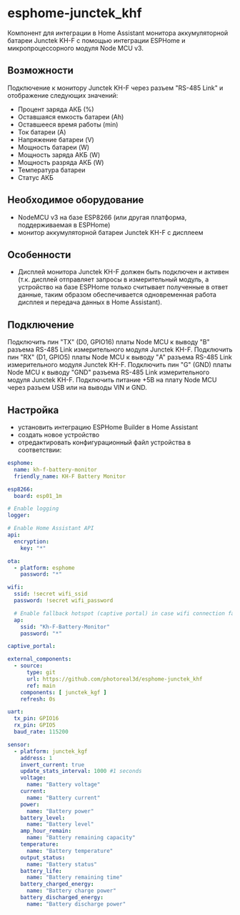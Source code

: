 # esphome-junctek_khf
Компонент для интеграции в Home Assistant монитора аккумуляторной батареи Junctek KH-F с помощью интеграции ESPHome и микропроцессорного модуля Node MCU v3.

## Возможности
Подключение к монитору Junctek KH-F через разъем "RS-485 Link" и отображение следующих значений:

* Процент заряда АКБ (%)
* Оставшаяся емкость батареи (Ah)
* Оставшееся время работы (min)
* Ток батареи (A)
* Напряжение батареи (V)
* Мощность батареи (W)
* Мощность заряда АКБ (W) 
* Мощность разряда АКБ (W)
* Температура батареи
* Статус АКБ

## Необходимое оборудование
* NodeMCU v3 на базе ESP8266 (или другая платформа, поддерживаемая в ESPHome)
* монитор аккумуляторной батареи Junctek KH-F с дисплеем

## Особенности
* Дисплей монитора Junctek KH-F должен быть подключен и активен (т.к. дисплей отправляет запросы в измерительный модуль, а устройство на базе ESPHome только считывает полученные в ответ данные, таким образом обеспечивается одновременная работа дисплея и передача данных в Home Assistant).

## Подключение
Подключить пин "TX" (D0, GPIO16) платы Node MCU к выводу "В" разъема RS-485 Link измерительного модуля Junctek KH-F.
Подключить пин "RX" (D1, GPIO5) платы Node MCU к выводу "A" разъема RS-485 Link измерительного модуля Junctek KH-F.
Подключить пин "G" (GND) платы Node MCU к выводу "GND" разъема RS-485 Link измерительного модуля Junctek KH-F.
Подключить питание +5В на плату Node MCU через разъем USB или на выводы VIN и GND.

## Настройка
- установить интеграцию ESPHome Builder в Home Assistant
- создать новое устройство
- отредактировать конфигурационный файл устройства в соответствии:

```yaml
esphome:
  name: kh-f-battery-monitor
  friendly_name: KH-F Battery Monitor

esp8266:
  board: esp01_1m

# Enable logging
logger:

# Enable Home Assistant API
api:
  encryption:
    key: "*"

ota:
  - platform: esphome
    password: "*"

wifi:
  ssid: !secret wifi_ssid
  password: !secret wifi_password

  # Enable fallback hotspot (captive portal) in case wifi connection fails
  ap:
    ssid: "Kh-F-Battery-Monitor"
    password: "*"

captive_portal:

external_components:
  - source:
      type: git
      url: https://github.com/photoreal3d/esphome-junctek_khf
      ref: main
    components: [ junctek_kgf ]
    refresh: 0s

uart:
  tx_pin: GPIO16
  rx_pin: GPIO5
  baud_rate: 115200

sensor:
  - platform: junctek_kgf
    address: 1
    invert_current: true
    update_stats_interval: 1000 #1 seconds
    voltage:
      name: "Battery voltage"
    current:
      name: "Battery current"
    power:
      name: "Battery power"
    battery_level:
      name: "Battery level"
    amp_hour_remain:
      name: "Battery remaining capacity"           
    temperature:
      name: "Battery temperature"
    output_status:
      name: "Battery status"
    battery_life:
      name: "Battery remaining time"
    battery_charged_energy:
      name: "Battery charge power"
    battery_discharged_energy:
      name: "Battery discharge power"
```


